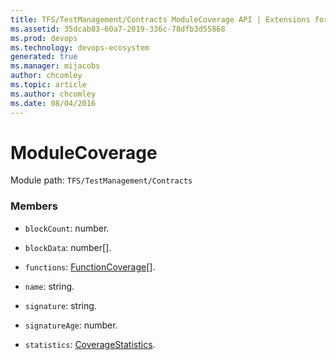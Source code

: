 ```yaml
---
title: TFS/TestManagement/Contracts ModuleCoverage API | Extensions for Azure DevOps Services
ms.assetid: 35dcab83-60a7-2019-336c-78dfb3d55868
ms.prod: devops
ms.technology: devops-ecosystem
generated: true
ms.manager: mijacobs
author: chcomley
ms.topic: article
ms.author: chcomley
ms.date: 08/04/2016
---
```


# ModuleCoverage

Module path: `TFS/TestManagement/Contracts`


### Members

* `blockCount`: number. 

* `blockData`: number[]. 

* `functions`: [FunctionCoverage](../../../TFS/TestManagement/Contracts/FunctionCoverage.md)[]. 

* `name`: string. 

* `signature`: string. 

* `signatureAge`: number. 

* `statistics`: [CoverageStatistics](../../../TFS/TestManagement/Contracts/CoverageStatistics.md). 

